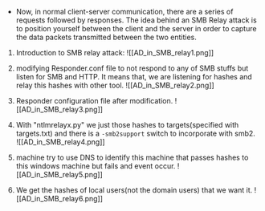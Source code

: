 - Now, in normal client-server communication, there are a series of requests followed by responses. The idea behind an SMB Relay attack is to position yourself between the client and the server in order to capture the data packets transmitted between the two entities.
1. Introduction to SMB relay attack:
   ![[AD_in_SMB_relay1.png]]

2. modifying Responder.conf file to not respond to any of SMB stuffs but listen for SMB and HTTP. It means that, we are listening for hashes and relay this hashes with other tool.
   ![[AD_in_SMB_relay2.png]]

3. Responder configuration file after modification. 
   ![[AD_in_SMB_relay3.png]]

4. With "ntlmrelayx.py" we just those hashes to targets(specified with targets.txt) and there is a `-smb2support` switch to incorporate with smb2.
   ![[AD_in_SMB_relay4.png]]
5. machine try to use DNS to identify this machine that passes hashes to this windows machine but fails and event occur. 
   ![[AD_in_SMB_relay5.png]]

6. We get the hashes of local users(not the domain users) that we want it.
   ![[AD_in_SMB_relay6.png]]

